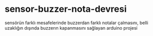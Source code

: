 # sensor-buzzer-nota-devresi
 sensörün farklı mesafelerinde buzzerdan farklı notalar çalmasını, belli uzaklığın dışında buzzerın kapanmasını sağlayan arduino projesi
